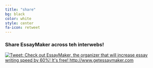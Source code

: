 ```yaml
---
title: "share"
bg: black
color: white
style: center
fa-icon: retweet
---
```


### Share EssayMaker across teh interwebs!

<a href="http://ctt.ec/1bIco"><img src="http://clicktotweet.com/img/tweet-graphic-4.png" alt="Tweet: Check out EssayMaker, the organizer that will increase essay writing speed by 60%! It's free! http://www.getessaymaker.com" /></a>
